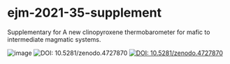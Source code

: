 # ejm-2021-35-supplement
Supplementary for A new clinopyroxene thermobarometer for mafic to intermediate magmatic systems.

![image](https://user-images.githubusercontent.com/83397493/116571426-a5852e00-a93d-11eb-8283-83efa3818a74.png)
![DOI: 10.5281/zenodo.4727870](https://zenodo.org/badge/DOI/10.5281/zenodo.4727870.svg)
[![DOI: 10.5281/zenodo.4727870](https://zenodo.org/badge/DOI/10.5281/zenodo.4727870.svg)](https://doi.org/10.5281/zenodo.4727870)
